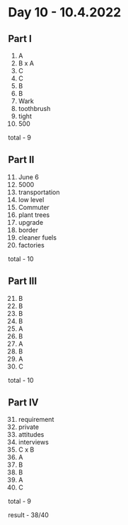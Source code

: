 # Day 10 - 10.4.2022

## Part I

1. A
2. B x A
3. C
4. C
5. B
6. B
7. Wark
8. toothbrush
9. tight
10. 500

total - 9

## Part II

11. June 6
12. 5000
13. transportation
14. low level
15. Commuter
16. plant trees
17. upgrade
18. border
19. cleaner fuels
20. factories

total - 10

## Part III

21. B
22. B
23. B
24. B
25. A
26. B
27. A
28. B
29. A
30. C

total - 10

## Part IV

31. requirement
32. private
33. attitudes
34. interviews
35. C x B
36. A
37. B
38. B
39. A
40. C

total - 9

result - 38/40